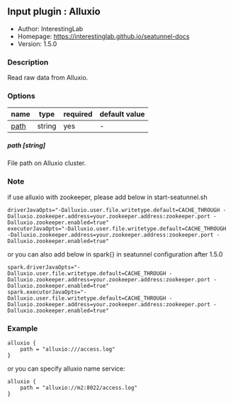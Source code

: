 ## Input plugin : Alluxio

* Author: InterestingLab
* Homepage: https://interestinglab.github.io/seatunnel-docs
* Version: 1.5.0

### Description

Read raw data from Alluxio.

### Options

| name | type | required | default value |
| --- | --- | --- | --- |
| [path](#path-string) | string | yes | - |

##### path [string]

File path on Alluxio cluster.

### Note 
if use alluxio with zookeeper, please add below in start-seatunnel.sh 

```
driverJavaOpts="-Dalluxio.user.file.writetype.default=CACHE_THROUGH -Dalluxio.zookeeper.address=your.zookeeper.address:zookeeper.port -Dalluxio.zookeeper.enabled=true"
executorJavaOpts="-Dalluxio.user.file.writetype.default=CACHE_THROUGH -Dalluxio.zookeeper.address=your.zookeeper.address:zookeeper.port -Dalluxio.zookeeper.enabled=true"
```

or you can also add below in spark{} in seatunnel configuration after 1.5.0 

```
spark.driverJavaOpts="-Dalluxio.user.file.writetype.default=CACHE_THROUGH -Dalluxio.zookeeper.address=your.zookeeper.address:zookeeper.port -Dalluxio.zookeeper.enabled=true"
spark.executorJavaOpts="-Dalluxio.user.file.writetype.default=CACHE_THROUGH -Dalluxio.zookeeper.address=your.zookeeper.address:zookeeper.port -Dalluxio.zookeeper.enabled=true"
```

### Example

```
alluxio {
    path = "alluxio:///access.log"
}
```

or you can specify alluxio name service:

```
alluxio {
    path = "alluxio://m2:8022/access.log"
}
```
